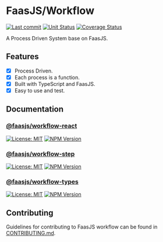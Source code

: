 # FaasJS/Workflow

[![Last commit](https://img.shields.io/github/last-commit/faasjs/workflow)](https://github.com/faasjs/workflow)
[![Unit Status](https://github.com/faasjs/workflow/actions/workflows/unit-test.yml/badge.svg)](https://github.com/faasjs/workflow/actions/workflows/unit-test.yml)
[![Coverage Status](https://img.shields.io/codecov/c/github/faasjs/workflow.svg)](https://app.codecov.io/gh/faasjs/workflow)

A Process Driven System base on FaasJS.

## Features

- [x] Process Driven.
- [x] Each process is a function.
- [x] Built with TypeScript and FaasJS.
- [x] Easy to use and test.

## Documentation

### [@faasjs/workflow-react](packages/react/README.md)

[![License: MIT](https://img.shields.io/npm/l/@faasjs/workflow-react.svg)](https://github.com/faasjs/workflow/blob/main/packages/react/LICENSE)
[![NPM Version](https://img.shields.io/npm/v/@faasjs/workflow-react/latest.svg)](https://www.npmjs.com/package/@faasjs/workflow-react)

### [@faasjs/workflow-step](packages/step/README.md)

[![License: MIT](https://img.shields.io/npm/l/@faasjs/workflow-step.svg)](https://github.com/faasjs/workflow/blob/main/packages/step/LICENSE)
[![NPM Version](https://img.shields.io/npm/v/@faasjs/workflow-step/latest.svg)](https://www.npmjs.com/package/@faasjs/workflow-step)

### [@faasjs/workflow-types](packages/types/README.md)

[![License: MIT](https://img.shields.io/npm/l/@faasjs/workflow-types.svg)](https://github.com/faasjs/workflow/blob/main/packages/types/LICENSE)
[![NPM Version](https://img.shields.io/npm/v/@faasjs/workflow-types/latest.svg)](https://www.npmjs.com/package/@faasjs/workflow-types)

## Contributing

Guidelines for contributing to FaasJS workflow can be found in [CONTRIBUTING.md](CONTRIBUTING.md).

